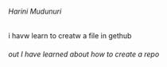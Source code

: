 ###### Harini Mudunuri
i havw learn to creatw a file in gethub
###### out I have learned about how to create a repo



###### &nbsp;




